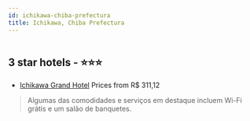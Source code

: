 ```yaml
---
id: ichikawa-chiba-prefectura
title: Ichikawa, Chiba Prefectura
---
```


<center><img src="https://i.travelapi.com/hotels/17000000/16510000/16502600/16502580/505f22d6_z.jpg" alt="" /></center>


##  3 star hotels - ⭐️⭐️⭐️

-    [Ichikawa Grand Hotel](https://www.hurb.com/br/aud/https://www.hurb.com/br/hotels/ichikawa/ichikawa-grand-hotel-HT-AG5N?cmp=18055) Prices from R$ 311,12
   > Algumas das comodidades e serviços em destaque incluem Wi-Fi grátis e um salão de banquetes.
